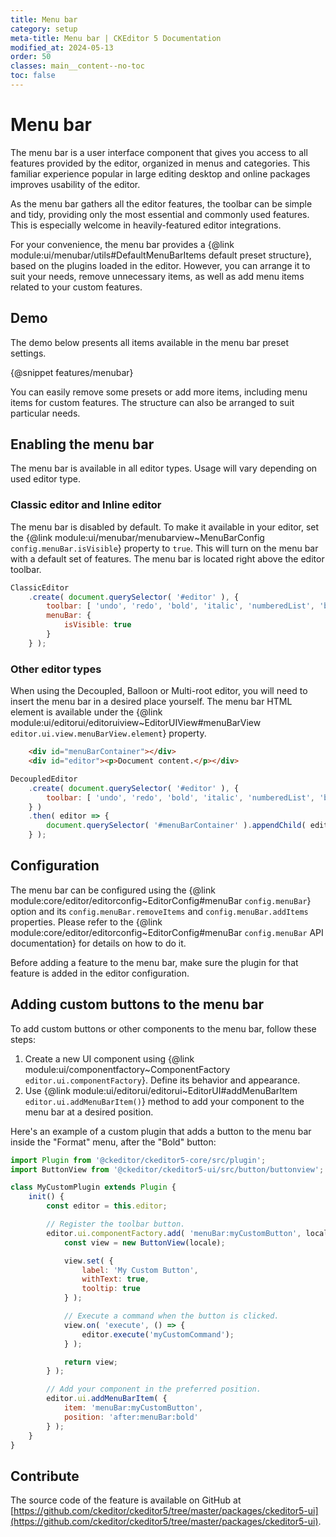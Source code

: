 ```yaml
---
title: Menu bar
category: setup
meta-title: Menu bar | CKEditor 5 Documentation
modified_at: 2024-05-13
order: 50
classes: main__content--no-toc
toc: false
---
```


# Menu bar

The menu bar is a user interface component that gives you access to all features provided by the editor, organized in menus and categories. This familiar experience popular in large editing desktop and online packages improves usability of the editor.

As the menu bar gathers all the editor features, the toolbar can be simple and tidy, providing only the most essential and commonly used features. This is especially welcome in heavily-featured editor integrations.

For your convenience, the menu bar provides a {@link module:ui/menubar/utils#DefaultMenuBarItems default preset structure}, based on the plugins loaded in the editor. However, you can arrange it to suit your needs, remove unnecessary items, as well as add menu items related to your custom features.

## Demo

The demo below presents all items available in the menu bar preset settings.

{@snippet features/menubar}

You can easily remove some presets or add more items, including menu items for custom features. The structure can also be arranged to suit particular needs.

## Enabling the menu bar

The menu bar is available in all editor types. Usage will vary depending on used editor type.

### Classic editor and Inline editor

The menu bar is disabled by default. To make it available in your editor, set the {@link module:ui/menubar/menubarview~MenuBarConfig `config.menuBar.isVisible`} property to `true`. This will turn on the menu bar with a default set of features. The menu bar is located right above the editor toolbar.

```js
ClassicEditor
	.create( document.querySelector( '#editor' ), {
		toolbar: [ 'undo', 'redo', 'bold', 'italic', 'numberedList', 'bulletedList' ],
		menuBar: {
			isVisible: true
		}
	} );
```

### Other editor types

When using the Decoupled, Balloon or Multi-root editor, you will need to insert the menu bar in a desired place yourself. The menu bar HTML element is available under the {@link module:ui/editorui/editoruiview~EditorUIView#menuBarView `editor.ui.view.menuBarView.element`} property.

```html
	<div id="menuBarContainer"></div>
	<div id="editor"><p>Document content.</p></div>
```

```js
DecoupledEditor
	.create( document.querySelector( '#editor' ), {
		toolbar: [ 'undo', 'redo', 'bold', 'italic', 'numberedList', 'bulletedList' ],
	} )
	.then( editor => {
		document.querySelector( '#menuBarContainer' ).appendChild( editor.ui.view.menuBarView.element );
	} );
```

## Configuration

The menu bar can be configured using the {@link module:core/editor/editorconfig~EditorConfig#menuBar `config.menuBar`} option and its `config.menuBar.removeItems` and `config.menuBar.addItems` properties. Please refer to the {@link module:core/editor/editorconfig~EditorConfig#menuBar `config.menuBar` API documentation} for details on how to do it.

<info-box warning>
	Before adding a feature to the menu bar, make sure the plugin for that feature is added in the editor configuration.
</info-box>

## Adding custom buttons to the menu bar

To add custom buttons or other components to the menu bar, follow these steps:

1. Create a new UI component using {@link module:ui/componentfactory~ComponentFactory `editor.ui.componentFactory`}. Define its behavior and appearance.
1. Use {@link module:ui/editorui/editorui~EditorUI#addMenuBarItem `editor.ui.addMenuBarItem()`} method to add your component to the menu bar at a desired position.

Here's an example of a custom plugin that adds a button to the menu bar inside the "Format" menu, after the "Bold" button:

```js
import Plugin from '@ckeditor/ckeditor5-core/src/plugin';
import ButtonView from '@ckeditor/ckeditor5-ui/src/button/buttonview';

class MyCustomPlugin extends Plugin {
	init() {
		const editor = this.editor;

		// Register the toolbar button.
		editor.ui.componentFactory.add( 'menuBar:myCustomButton', locale => {
			const view = new ButtonView(locale);

			view.set( {
				label: 'My Custom Button',
				withText: true,
				tooltip: true
			} );

			// Execute a command when the button is clicked.
			view.on( 'execute', () => {
				editor.execute('myCustomCommand');
			} );

			return view;
		} );

		// Add your component in the preferred position.
		editor.ui.addMenuBarItem( {
			item: 'menuBar:myCustomButton',
			position: 'after:menuBar:bold'
		} );
    }
}
```

## Contribute

The source code of the feature is available on GitHub at [https://github.com/ckeditor/ckeditor5/tree/master/packages/ckeditor5-ui](https://github.com/ckeditor/ckeditor5/tree/master/packages/ckeditor5-ui).

